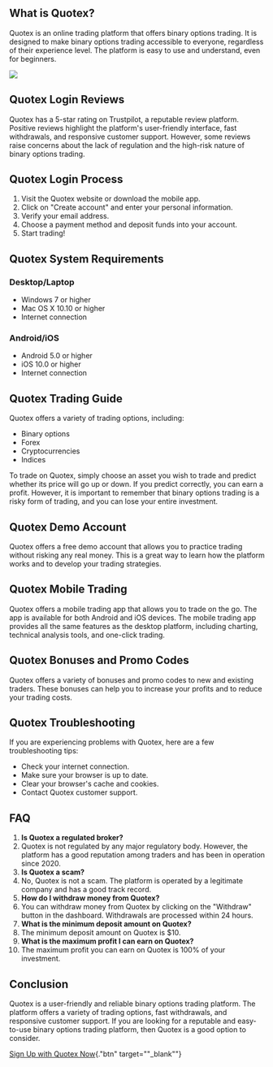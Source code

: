 ## What is Quotex?

Quotex is an online trading platform that offers binary options trading.
It is designed to make binary options trading accessible to everyone,
regardless of their experience level. The platform is easy to use and
understand, even for beginners.

[![](https://static.quotex.io/files/12_en/300_250.jpg)](https://traff.sbs/brokerqxlid)

## Quotex Login Reviews

Quotex has a 5-star rating on Trustpilot, a reputable review platform.
Positive reviews highlight the platform\'s user-friendly interface, fast
withdrawals, and responsive customer support. However, some reviews
raise concerns about the lack of regulation and the high-risk nature of
binary options trading.

## Quotex Login Process

1.  Visit the Quotex website or download the mobile app.
2.  Click on "Create account" and enter your personal information.
3.  Verify your email address.
4.  Choose a payment method and deposit funds into your account.
5.  Start trading!

## Quotex System Requirements

### Desktop/Laptop

-   Windows 7 or higher
-   Mac OS X 10.10 or higher
-   Internet connection

### Android/iOS

-   Android 5.0 or higher
-   iOS 10.0 or higher
-   Internet connection

## Quotex Trading Guide

Quotex offers a variety of trading options, including:

-   Binary options
-   Forex
-   Cryptocurrencies
-   Indices

To trade on Quotex, simply choose an asset you wish to trade and predict
whether its price will go up or down. If you predict correctly, you can
earn a profit. However, it is important to remember that binary options
trading is a risky form of trading, and you can lose your entire
investment.

## Quotex Demo Account

Quotex offers a free demo account that allows you to practice trading
without risking any real money. This is a great way to learn how the
platform works and to develop your trading strategies.

## Quotex Mobile Trading

Quotex offers a mobile trading app that allows you to trade on the go.
The app is available for both Android and iOS devices. The mobile
trading app provides all the same features as the desktop platform,
including charting, technical analysis tools, and one-click trading.

## Quotex Bonuses and Promo Codes

Quotex offers a variety of bonuses and promo codes to new and existing
traders. These bonuses can help you to increase your profits and to
reduce your trading costs.

## Quotex Troubleshooting

If you are experiencing problems with Quotex, here are a few
troubleshooting tips:

-   Check your internet connection.
-   Make sure your browser is up to date.
-   Clear your browser\'s cache and cookies.
-   Contact Quotex customer support.

## FAQ

1.  **Is Quotex a regulated broker?**
2.  Quotex is not regulated by any major regulatory body. However, the
    platform has a good reputation among traders and has been in
    operation since 2020.
3.  **Is Quotex a scam?**
4.  No, Quotex is not a scam. The platform is operated by a legitimate
    company and has a good track record.
5.  **How do I withdraw money from Quotex?**
6.  You can withdraw money from Quotex by clicking on the
    "Withdraw" button in the dashboard. Withdrawals are processed
    within 24 hours.
7.  **What is the minimum deposit amount on Quotex?**
8.  The minimum deposit amount on Quotex is \$10.
9.  **What is the maximum profit I can earn on Quotex?**
10. The maximum profit you can earn on Quotex is 100% of your
    investment.

## Conclusion

Quotex is a user-friendly and reliable binary options trading platform.
The platform offers a variety of trading options, fast withdrawals, and
responsive customer support. If you are looking for a reputable and
easy-to-use binary options trading platform, then Quotex is a good
option to consider.

[Sign Up with Quotex
Now](\%22https://traff.sbs/brokerqxsignup\%22){."btn"
target=""_blank""}

